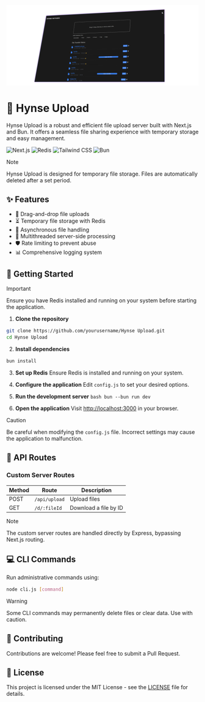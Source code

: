 [![Banner](https://github.com/MidnightTale/hynse-upload/raw/main/public/img/banner.png)](https://github.com/MidnightTale/hynse-upload/blob/main/public/img/banner.png)
# 🚀 Hynse Upload

Hynse Upload is a robust and efficient file upload server built with Next.js and Bun. It offers a seamless file sharing experience with temporary storage and easy management.

![Next.js](https://img.shields.io/badge/Next.js-000000?style=for-the-badge&logo=next.js&logoColor=white)
![Redis](https://img.shields.io/badge/Redis-DC382D?style=for-the-badge&logo=redis&logoColor=white)
![Tailwind CSS](https://img.shields.io/badge/Tailwind_CSS-38B2AC?style=for-the-badge&logo=tailwind-css&logoColor=white)
![Bun](https://img.shields.io/badge/Bun-000000?style=for-the-badge&logo=bun&logoColor=white)

> [!NOTE]
> Hynse Upload is designed for temporary file storage. Files are automatically deleted after a set period.

## ✨ Features

- 📁 Drag-and-drop file uploads
- ⏳ Temporary file storage with Redis
- 🚀 Asynchronous file handling
- 🧵 Multithreaded server-side processing
- 🛡️ Rate limiting to prevent abuse
- 📊 Comprehensive logging system


## 🚀 Getting Started

> [!IMPORTANT]
> Ensure you have Redis installed and running on your system before starting the application.

1. **Clone the repository**
```bash
git clone https://github.com/yourusername/Hynse Upload.git
cd Hynse Upload
```

2. **Install dependencies**
```bash
bun install
```

3. **Set up Redis**
   Ensure Redis is installed and running on your system.

4. **Configure the application**
   Edit `config.js` to set your desired options.
5. **Run the development server**
`bash
bun --bun run dev`

6. **Open the application**
   Visit [http://localhost:3000](http://localhost:3000) in your browser.

> [!CAUTION]
> Be careful when modifying the `config.js` file. Incorrect settings may cause the application to malfunction.

## 🔗 API Routes


### Custom Server Routes
| Method | Route | Description |
|--------|-------|-------------|
| POST | `/api/upload` | Upload files |
| GET | `/d/:fileId` | Download a file by ID |

> [!NOTE]
> The custom server routes are handled directly by Express, bypassing Next.js routing.
## 💻 CLI Commands

Run administrative commands using:
```bash
node cli.js [command]
```

> [!WARNING]
> Some CLI commands may permanently delete files or clear data. Use with caution.

## 🤝 Contributing

Contributions are welcome! Please feel free to submit a Pull Request.

## 📄 License

This project is licensed under the MIT License - see the [LICENSE](LICENSE) file for details.
